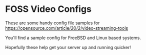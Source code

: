 # FOSS Video Configs
These are some handy config file samples for https://opensource.com/article/20/2/video-streaming-tools

You'll find a sample config for FreeBSD and Linux based systems. 

Hopefully these help get your server up and running quicker!
